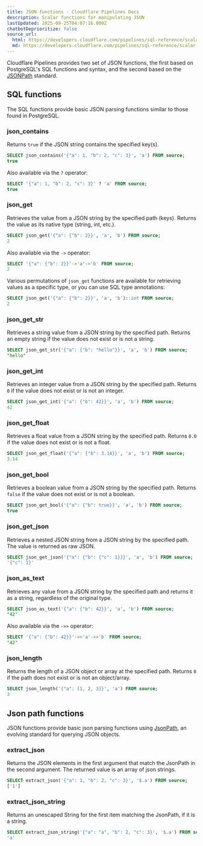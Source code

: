 ```yaml
---
title: JSON functions · Cloudflare Pipelines Docs
description: Scalar functions for manipulating JSON
lastUpdated: 2025-09-25T04:07:16.000Z
chatbotDeprioritize: false
source_url:
  html: https://developers.cloudflare.com/pipelines/sql-reference/scalar-functions/json/
  md: https://developers.cloudflare.com/pipelines/sql-reference/scalar-functions/json/index.md
---
```


Cloudflare Pipelines provides two set of JSON functions, the first based on PostgreSQL's SQL functions and syntax, and the second based on the [JSONPath](https://jsonpath.com/) standard.

## SQL functions

The SQL functions provide basic JSON parsing functions similar to those found in PostgreSQL.

### json\_contains

Returns `true` if the JSON string contains the specified key(s).

```sql
SELECT json_contains('{"a": 1, "b": 2, "c": 3}', 'a') FROM source;
true
```

Also available via the `?` operator:

```sql
SELECT '{"a": 1, "b": 2, "c": 3}' ? 'a' FROM source;
true
```

### json\_get

Retrieves the value from a JSON string by the specified path (keys). Returns the value as its native type (string, int, etc.).

```sql
SELECT json_get('{"a": {"b": 2}}', 'a', 'b') FROM source;
2
```

Also available via the `->` operator:

```sql
SELECT '{"a": {"b": 2}}'->'a'->'b' FROM source;
2
```

Various permutations of `json_get` functions are available for retrieving values as a specific type, or you can use SQL type annotations:

```sql
SELECT json_get('{"a": {"b": 2}}', 'a', 'b')::int FROM source;
2
```

### json\_get\_str

Retrieves a string value from a JSON string by the specified path. Returns an empty string if the value does not exist or is not a string.

```sql
SELECT json_get_str('{"a": {"b": "hello"}}', 'a', 'b') FROM source;
"hello"
```

### json\_get\_int

Retrieves an integer value from a JSON string by the specified path. Returns `0` if the value does not exist or is not an integer.

```sql
SELECT json_get_int('{"a": {"b": 42}}', 'a', 'b') FROM source;
42
```

### json\_get\_float

Retrieves a float value from a JSON string by the specified path. Returns `0.0` if the value does not exist or is not a float.

```sql
SELECT json_get_float('{"a": {"b": 3.14}}', 'a', 'b') FROM source;
3.14
```

### json\_get\_bool

Retrieves a boolean value from a JSON string by the specified path. Returns `false` if the value does not exist or is not a boolean.

```sql
SELECT json_get_bool('{"a": {"b": true}}', 'a', 'b') FROM source;
true
```

### json\_get\_json

Retrieves a nested JSON string from a JSON string by the specified path. The value is returned as raw JSON.

```sql
SELECT json_get_json('{"a": {"b": {"c": 1}}}', 'a', 'b') FROM source;
'{"c": 1}'
```

### json\_as\_text

Retrieves any value from a JSON string by the specified path and returns it as a string, regardless of the original type.

```sql
SELECT json_as_text('{"a": {"b": 42}}', 'a', 'b') FROM source;
"42"
```

Also available via the `->>` operator:

```sql
SELECT '{"a": {"b": 42}}'->>'a'->>'b' FROM source;
"42"
```

### json\_length

Returns the length of a JSON object or array at the specified path. Returns `0` if the path does not exist or is not an object/array.

```sql
SELECT json_length('{"a": [1, 2, 3]}', 'a') FROM source;
3
```

## Json path functions

JSON functions provide basic json parsing functions using [JsonPath](https://goessner.net/articles/JsonPath/), an evolving standard for querying JSON objects.

### extract\_json

Returns the JSON elements in the first argument that match the JsonPath in the second argument. The returned value is an array of json strings.

```sql
SELECT extract_json('{"a": 1, "b": 2, "c": 3}', '$.a') FROM source;
['1']
```

### extract\_json\_string

Returns an unescaped String for the first item matching the JsonPath, if it is a string.

```sql
SELECT extract_json_string('{"a": "a", "b": 2, "c": 3}', '$.a') FROM source;
'a'
```
